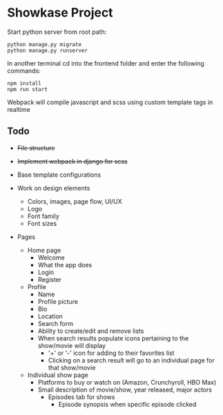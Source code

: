 # Showkase Project

Start python server from root path:

```
python manage.py migrate
python manage.py runserver
```

In another terminal cd into the frontend folder and enter the following commands:

```
npm install
npm run start
```

Webpack will compile javascript and scss using custom template tags in realtime

## Todo

- ~~File structure~~
- ~~Implement webpack in django for scss~~
- Base template configurations

- Work on design elements
  - Colors, images, page flow, UI/UX
  - Logo
  - Font family
  - Font sizes
- Pages
  - Home page
    - Welcome
    - What the app does
    - Login
    - Register
  - Profile
    - Name
    - Profile picture
    - Bio
    - Location
    - Search form
    - Ability to create/edit and remove lists
    - When search results populate icons pertaining to the show/movie will display
      - '+' or '-' icon for adding to their favorites list
      - Clicking on a search result will go to an individual page for that show/movie
  - Individual show page
    - Platforms to buy or watch on (Amazon, Crunchyroll, HBO Max)
    - Small description of movie/show, year released, major actors
      - Episodes tab for shows
        - Episode synopsis when specific episode clicked
